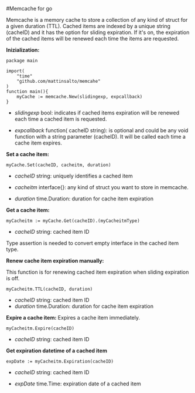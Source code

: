 #Memcache for go

Memcache is a memory cache to store a collection of any kind of struct for a given duration (TTL). Cached items are indexed by a unique string (cacheID) and it has the option for sliding expiration. If it's on, the expiration of the cached items will be renewed each time the items are requested. 


**Inizialization:**

    package main
    
    import(
	    "time"
	    "github.com/mattinsalto/memcahe"
    )
	function main(){
	    myCache := memcache.New(slidingexp, expcallback)
	}

 - *slidingexp* bool: indicates if cached items expiration will be renewed each time a cached item is requested.
 
 - *expcallback* function( cacheID string): is optional and could be any void function with a string parameter (cacheID). It will be called
   each time a cache item expires.

**Set a cache item:**

    myCache.Set(cacheID, cacheitm, duration)

 - *cacheID* string: uniquely identifies a cached item

 - *cacheitm* interface{}: any kind of struct you want to store in memcache.

 - *duration* time.Duration: duration for cache item expiration
 
**Get a cache item:**

    myCacheitm := myCache.Get(cacheID).(myCacheitmType)

- *cacheID* string: cached item ID

Type assertion is needed to convert empty interface in the cached item type.


**Renew cache item expiration manually:**

This function is for renewing cached item expiration when sliding expiration is off.

    myCacheitm.TTL(cacheID, duration)

 - *cacheID* string: cached item ID
 - *duration* time.Duration: duration for cache item expiration

**Expire a cache item:**
   Expires a cache item immediately.

    myCacheitm.Expire(cacheID)

 - *cacheID* string: cached item ID

**Get expiration datetime of a cached item**

    expDate := myCacheitm.Expiration(cacheID)

 - *cacheID* string: cached item ID

 - *expDate* time.Time: expiration date of a cached item